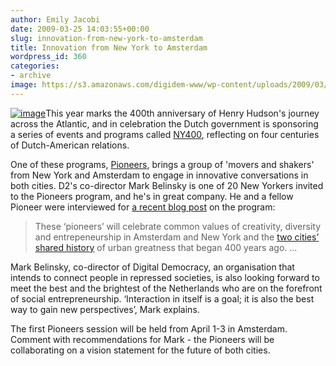 ```yaml
---
author: Emily Jacobi
date: 2009-03-25 14:03:55+00:00
slug: innovation-from-new-york-to-amsterdam
title: Innovation from New York to Amsterdam
wordpress_id: 360
categories:
- archive
image: https://s3.amazonaws.com/digidem-www/wp-content/uploads/2009/03/pioneers2-300x138.jpg
---
```


[![image](https://s3.amazonaws.com/digidem-www/wp-content/uploads/2009/03/pioneers2-300x138.jpg)](https://s3.amazonaws.com/digidem-www/wp-content/uploads/2009/03/pioneers2.jpg)This year marks the 400th anniversary of Henry Hudson's journey across the Atlantic, and in celebration the Dutch government is sponsoring a series of events and programs called [NY400](http://www.ny400.org/about.php), reflecting on four centuries of Dutch-American relations.

One of these programs, [Pioneers](http://www.pioneers.nu/), brings a group of 'movers and shakers' from New York and Amsterdam to engage in innovative conversations in both cities. D2's co-director Mark Belinsky is one of 20 New Yorkers invited to the Pioneers program, and he's in great company. He and a fellow Pioneer were interviewed for [a recent blog post](http://www.ny400.org/features_article.php?id=43) on the program:


> These ‘pioneers’ will celebrate common values of creativity, diversity and entrepeneurship in Amsterdam and New York and the [two cities’ shared history](http://www.ny400.org/shared_history.php) of urban greatness that began 400 years ago. ...

Mark Belinsky, co-director of Digital Democracy, an organisation that intends to connect people in repressed societies, is also looking forward to meet the best and the brightest of the Netherlands who are on the forefront of social entrepreneurship. ‘Interaction in itself is a goal; it is also the best way to gain new perspectives’, Mark explains.


The first Pioneers session will be held from April 1-3 in Amsterdam. Comment with recommendations for Mark - the Pioneers will be collaborating on a vision statement for the future of both cities.
